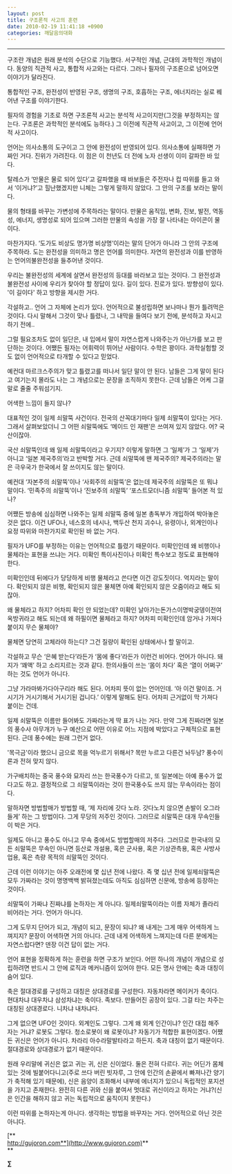 ```yaml
---
layout: post
title: 구조론적 사고의 훈련
date: 2010-02-19 11:41:18 +0900
categories: 깨달음의대화
---
```

****



구조란 개념은 원래 분석의 수단으로 기능했다. 서구적인 개념, 근대의 과학적인 개념이다. 동양의 직관적 사고, 통합적 사고와는 다르다. 그러나 필자의 구조론으로 넘어오면 이야기가 달라진다.



통합적인 구조, 완전성이 반영된 구조, 생명의 구조, 호흡하는 구조, 에너지라는 실로 꿰어낸 구조를 이야기한다. 



필자의 경험을 기초로 하면 구조론적 사고는 분석적 사고이지만(그것을 부정하지는 않는다. 구조론은 과학적인 분석에도 능하다.) 그 이전에 직관적 사고이고, 그 이전에 언어적 사고이다. 



언어는 의사소통의 도구이고 그 안에 완전성이 반영되어 있다. 의사소통에 실패하면 가짜인 거다. 진위가 가려진다. 이 점은 이 천년도 더 전에 노자 선생이 이미 갈파한 바 있다.



탈레스가 ‘만물은 물로 되어 있다’고 갈파했을 때 바보들은 주전자나 컵 따위를 들고 와서 ‘이거냐?’고 힐난했겠지만 니체는 그렇게 말하지 않았다. 그 안의 구조를 보라는 말이다.



물의 형태를 바꾸는 가변성에 주목하라는 말이다. 만물은 움직임, 변화, 진보, 발전, 역동성, 에너지, 생명성로 되어 있으며 그러한 만물의 속성을 가장 잘 나타내는 아이콘이 물이다.



마찬가지다. ‘도가도 비상도 명가명 비상명’이라는 말의 단어가 아니라 그 안의 구조에 주목하라. 도는 완전성을 의미하고 명은 언어를 의미한다. 자연의 완전성과 이를 반영하는 언어의불완전성을 들추어낸 것이다. 



우리는 불완전성의 세계에 살면서 완전성의 등대를 바라보고 있는 것이다. 그 완전성과 불완전성 사이에 우리가 찾아야 할 정답이 있다. 길이 있다. 진로가 있다. 방향성이 있다. '이 길이다' 하고 방향을 제시한 거다.



각설하고.. 언어 그 자체에 논리가 있다. 언어적으로 불성립하면 보나마나 뭔가 틀려먹은 것이다. 다시 말해서 그것이 맞나 틀렸나, 그 내막을 들여다 보기 전에, 분석하고 자시고 하기 전에.. 



그럴 필요조차도 없이 일단은, 내 입에서 말이 자연스럽게 나와주는가 아닌가를 보고 판단하는 것이다. 어쨌든 필자는 어휘력이 뛰어난 사람이다. 수학은 꽝이다. 과학실험할 것도 없이 언어적으로 타개할 수 있다고 믿었다.



예컨대 마르크스주의가 맞고 틀렸고를 떠나서 일단 말이 안 된다. 남들은 그게 말이 된다고 여기는지 몰라도 나는 그 개념으로는 문장을 조직하지 못한다. 근데 남들은 어케 그걸 말로 줄줄 주워섬기지. 



어색한 느낌이 들지 않나? 



대표적인 것이 일제 쇠말뚝 사건이다. 전국의 산꼭대기마다 일제 쇠말뚝이 있다는 거다. 그래서 살펴보았더니 그 어떤 쇠말뚝에도 ‘메이드 인 재팬’은 쓰여져 있지 않았다. 어? 국산이잖아.



국산 쇠말뚝인데 왜 일제 쇠말뚝이라고 우기지? 이렇게 말하면 그 ‘일제’가 그 ‘일제’가 아니고 ‘일본 제국주의’라고 반박할 거다. 근데 쇠말뚝에 왠 제국주의? 제국주의라는 말은 극우국가 한국에서 잘 쓰이지도 않는 말이다.



예컨대 ‘자본주의 쇠말뚝’이나 ‘사회주의 쇠말뚝’은 없는데 제국주의 쇠말뚝은 또 뭐냐 말이다. ‘민족주의 쇠말뚝’이나 ‘진보주의 쇠말뚝’ ‘포스트모더니즘 쇠말뚝’ 들어본 적 있나?



어쨌든 방송에 심심하면 나와주는 일제 쇠말뚝 중에 일본 총독부가 개입하여 박아놓은 것은 없다. 이건 UFO나, 네스호의 네시나, 백두산 천지 괴수나, 유령이나, 외계인이나 요정 따위와 마찬가지로 확인된 바 없는 거다.



필자가 UFO를 부정하는 이유는 언어적으로 틀렸기 때문이다. 미확인인데 왜 비행이나 물체라는 표현을 쓰냐는 거다. 미확인 특이사진이나 미확인 특수보고 정도로 표현해야 한다. 



미확인인데 뒤에다가 당당하게 비행 물체라고 쓴다면 이건 강도짓이다. 억지라는 말이다. 확인되지 않은 비행, 확인되지 않은 물체면 아예 확인되지 않은 오줌이라고 해도 되잖아.



왜 물체라고 하지? 어차피 확인 안 되었는데? 미확인 날아가는돈가스이명박궁뎅이전여옥방귀라고 해도 되는데 왜 하필이면 물체라고 하지? 어차피 미확인인데 암거나 가져다 붙이지 무슨 물체야? 



물체면 당연히 고체라야 하는디? 그건 질량이 확인된 상태에서나 할 말이고.



각설하고 무슨 ‘은혜 받는다’라든가 ‘몸에 좋다’라든가 이런건 비어다. 언어가 아니다. 돼지가 ‘꽤액’ 하고 소리지르는 것과 같다. 한의사들이 쓰는 ‘몸이 차다’ 혹은 ‘열이 어쩌구’ 하는 것도 언어가 아니다. 



그냥 가라마봐가다아구리라 해도 된다. 어차피 뜻이 없는 언어인데. ‘아 이건 말이죠. 거시기가 거시기해서 거시기된 겁니다.’ 이렇게 말해도 된다. 어차피 근거없이 막 가져다 붙이는 건데.



일제 쇠말뚝은 이름만 들어봐도 가짜라는게 딱 표가 나는 거다. 만약 그게 진짜라면 일본의 풍수사 아무개가 누구 예산으로 어떤 이유로 어느 지점에 박았다고 구체적으로 표현된다. 근데 풍수에는 원래 그런거 없다.

  
'목극금'이라 했으니 금으로 목을 억누르기 위해서? 목만 누르고 다른건 놔두남? 풍수이론과 전혀 맞지 않다.  
  


가구배치하는 중국 풍수와 묘자리 쓰는 한국풍수가 다르고, 또 일본에는 아예 풍수가 없다고도 하고. 결정적으로 그 쇠말뚝이라는 것이 한국풍수도 쓰지 않는 무속이라는 점이다. 



말하자면 방법할매가 방법할 때, ‘제 자리에 갓다 노라. 갓다노치 않으면 손발이 오그라들게’ 하는 그 방법이다. 그게 무당의 저주인 것이다. 그러므로 쇠말뚝은 대개 무속인들이 박은 거다. 



일제도 아니고 풍수도 아니고 무속 중에서도 방법할매의 저주다. 그러므로 한국내의 모든 쇠말뚝은 무속인 아니면 등산로 개설용, 혹은 군사용, 혹은 기상관측용, 혹은 사방사업용, 혹은 측량 목적의 쇠말뚝인 것이다. 



근데 이런 이야기는 아주 오래전에 몇 십년 전에 나왔다. 즉 몇 십년 전에 일제쇠말뚝은 모두 가짜라는 것이 명명백백 밝혀졌는데도 아직도 심심하면 신문에, 방송에 등장하는 것이다. 



쇠말뚝이 가짜냐 진짜냐를 논하자는 게 아니다. 일제쇠말뚝이라는 이름 자체가 졸라리 비어라는 거다. 언어가 아니다. 



그게 도무지 단어가 되고, 개념이 되고, 문장이 되냐? 왜 내게는 그게 매우 어색하게 느껴지지? 문장이 어색하면 거의 아니다. 근데 내게 어색하게 느껴지는데 다른 분에게는 자연스럽다면? 덴장 이건 답이 없는 거다.



언어 표현을 정확하게 하는 훈련을 하면 구조가 보인다. 어떤 하나의 개념이 개념으로 성립하려면 반드시 그 안에 로직과 메커니즘이 있어야 한다. 모든 명사 안에는 축과 대칭이 숨어 있다.



축은 절대경로를 구성하고 대칭은 상대경로를 구성한다. 자동차라면 메이커가 축이다. 현대차냐 대우차냐 삼성차냐는 축이다. 족보다. 만들어진 공장이 있다. 그걸 타는 차주는 대칭된 상대경로다. 니차냐 내차냐다.



그게 없으면 UFO인 것이다. 외계인도 그렇다. 그게 왜 외계 인간이냐? 인간 대접 해주자는 거냐? 로봇도 그렇다. 청소로봇이 왜 로봇이냐? 자동기가 적합한 표현이겠다. 어쨌든 귀신은 언어가 아니다. 차라리 아수라말발타라고 하든지. 축과 대칭이 없기 때문이다. 절대경로와 상대경로가 없기 때문이다.  


  
원래 우리말에 귀신은 없고 귀는 귀, 신은 신이었다. 둘은 전혀 다르다. 귀는 어딘가 몸체 있는 것에 빌붙어다니고(주로 쓰다 버린 빗자루, 그 안에 인간의 손끝에서 빠져나간 양기가 축적해 있기 때문에), 신은 음양이 조화해서 내부에 에너지가 있으니 독립적인 포지션을 가지고 존재한다. 완전히 다른 귀와 신을 붙여서 멋대로 귀신이라고 하자는 거냐?(신은 인간을 해하지 않고 귀는 독립적으로 움직이지 못한다.)  


  
이런 따위를 논하자는게 아니다. 생각하는 방법을 바꾸자는 거다. 언어적으로 아닌 것은 아니다.   
  


[**  
http://gujoron.com**](http://www.gujoron.com)**  
** 

**∑**